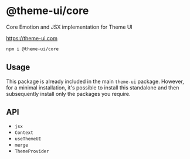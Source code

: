 
# @theme-ui/core

Core Emotion and JSX implementation for Theme UI

https://theme-ui.com

```sh
npm i @theme-ui/core
```

## Usage

This package is already included in the main `theme-ui` package. However, for a minimal installation, it's possible to install this standalone and then subsequently install only the packages you require.

## API

- `jsx`
- `Context`
- `useThemeUI`
- `merge`
- `ThemeProvider`
